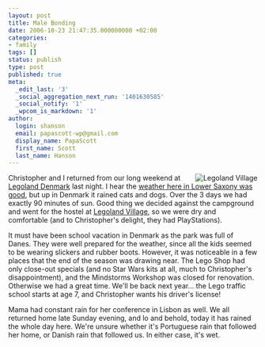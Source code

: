 ```yaml
---
layout: post
title: Male Bonding
date: 2006-10-23 21:47:35.000000000 +02:00
categories:
- family
tags: []
status: publish
type: post
published: true
meta:
  _edit_last: '3'
  _social_aggregation_next_run: '1401630585'
  _social_notify: '1'
  _wpcom_is_markdown: '1'
author:
  login: shanson
  email: papascott-wp@gmail.com
  display_name: PapaScott
  first_name: Scott
  last_name: Hanson
---
```

<p><a href="http://www.legoland-village.dk/default.asp?pageref=GB.Front"><img src="https://www.papascott.de/wordpress/wp-content/uploads/2006/10/legoland_village.gif" alt="Legoland Village" title="Legoland Village" align="right" border="0" /></a> Christopher and I returned from our long weekend at <a href="http://www.legoland.dk/">Legoland Denmark</a> last night. I hear the <a href="http://justcallmemausi.blogspot.com/2006/10/playing-with-fire.html">weather here in Lower Saxony was good</a>, but up in Denmark it rained cats and dogs. Over the 3 days we had exactly 90 minutes of sun. Good thing we decided against the campground and went for the hostel at <a href="http://www.legoland-village.dk/default.asp?pageref=GB.Front">Legoland Village</a>, so we were dry and comfortable (and to Christopher's delight, they had PlayStations).</p>
<p>It must have been school vacation in Denmark as the park was full of Danes. They were well prepared for the weather, since all the kids seemed to be wearing slickers and rubber boots. However, it was noticeable in a few places that the end of the season was drawing near. The Lego Shop had only close-out specials (and no Star Wars kits at all, much to Christopher's disappointment), and the Mindstorms Workshop was closed for renovation. Otherwise we had a great time. We'll be back next year... the Lego traffic school starts at age 7, and Christopher wants his driver's license!</p>
<p>Mama had constant rain for her conference in Lisbon as well. We all returned home late Sunday evening, and lo and behold, today it has rained the whole day here. We're unsure whether it's Portuguese rain that followed her home, or Danish rain that followed us. In either case, it's wet.</p>
